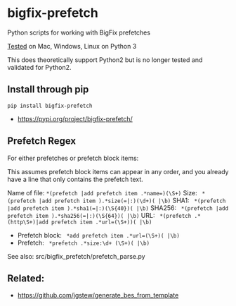 # bigfix-prefetch
Python scripts for working with BigFix prefetches

[Tested](https://github.com/jgstew/bigfix_prefetch/actions/workflows/test_src.yaml) on Mac, Windows, Linux on Python 3

This does theoretically support Python2 but is no longer tested and validated for Python2.

## Install through pip

`pip install bigfix-prefetch`

- https://pypi.org/project/bigfix-prefetch/


## Prefetch Regex

For either prefetches or prefetch block items:

This assumes prefetch block items can appear in any order, and you already have a line that only contains the prefetch text.

Name of file: ` *(prefetch |add prefetch item .*name=)(\S+) `
Size: ` *(prefetch |add prefetch item ).*size(=|:)(\d+)( |\b)`
SHA1: ` *(prefetch |add prefetch item ).*sha1(=|:)(\S{40})( |\b)`
SHA256: ` *(prefetch |add prefetch item ).*sha256(=|:)(\S{64})( |\b)`
URL: ` *(prefetch .* (http\S+)|add prefetch item .*url=(\S+))( |\b)`
- Prefetch block: ` *add prefetch item .*url=(\S+)( |\b)`
- Prefetch: ` *prefetch .*size:\d+ (\S+)( |\b)`

See also: src/bigfix_prefetch/prefetch_parse.py

## Related:
- https://github.com/jgstew/generate_bes_from_template
